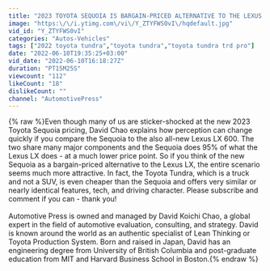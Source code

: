 ```yaml
---
title: "2023 TOYOTA SEQUOIA IS BARGAIN-PRICED ALTERNATIVE TO THE LEXUS LX 600 - HERE'S WHY"
image: "https:\/\/i.ytimg.com\/vi\/Y_ZTYFWS0vI\/hqdefault.jpg"
vid_id: "Y_ZTYFWS0vI"
categories: "Autos-Vehicles"
tags: ["2022 toyota tundra","toyota tundra","toyota tundra trd pro"]
date: "2022-06-10T19:35:25+03:00"
vid_date: "2022-06-10T16:18:27Z"
duration: "PT15M25S"
viewcount: "112"
likeCount: "18"
dislikeCount: ""
channel: "AutomotivePress"
---
```

{% raw %}Even though many of us are sticker-shocked at the new 2023 Toyota Sequoia pricing, David Chao explains how perception can change quickly if you compare the Sequoia to the also all-new Lexus LX 600.  The two share many major components and the Sequoia does 95% of what the Lexus LX does - at a much lower price point.  So if you think of the new Sequoia as a bargain-priced alternative to the Lexus LX, the entire scenario seems much more attractive.  In fact, the Toyota Tundra, which is a truck and not a SUV, is even cheaper than the Sequoia and offers very similar or nearly identical features, tech, and driving character. Please subscribe and comment if you can - thank you!<br /><br />Automotive Press is owned and managed by David Koichi Chao, a global expert in the field of automotive evaluation, consulting, and strategy. David is known around the world as an authentic specialist of Lean Thinking or Toyota Production System.  Born and raised in Japan, David has an engineering degree from University of British Columbia and post-graduate education from MIT and Harvard Business School in Boston.{% endraw %}
